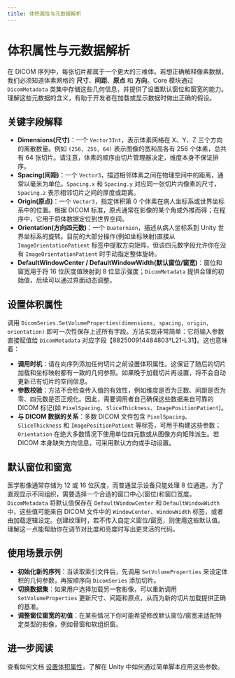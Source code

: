 ```yaml
---
title: 体积属性与元数据解析
---
```


# 体积属性与元数据解析

在 DICOM 序列中，每张切片都属于一个更大的三维体。若想正确解释像素数据，我们必须知道体素网格的 **尺寸**、**间距**、**原点** 和 **方向**。Core 模块通过 `DicomMetadata` 类集中存储这些几何信息，并提供了设置默认窗位和窗宽的能力。理解这些元数据的含义，有助于开发者在加载或显示数据时做出正确的假设。

## 关键字段解释

- **Dimensions(尺寸)**：一个 `Vector3Int`，表示体素网格在 X、Y、Z 三个方向的离散数量。例如 `(256, 256, 64)` 表示图像的宽和高各有 256 个体素，总共有 64 张切片。请注意，体素的顺序由切片管理器决定，维度本身不保证排序。
- **Spacing(间距)**：一个 `Vector3`，描述相邻体素之间在物理空间中的距离，通常以毫米为单位。`Spacing.x` 和 `Spacing.y` 对应同一张切片内像素的尺寸，`Spacing.z` 表示相邻切片之间的厚度或距离。
- **Origin(原点)**：一个 `Vector3`，指定体积第 0 个体素在病人坐标系或世界坐标系中的位置。根据 DICOM 标准，原点通常在影像的某个角或外推而得；在程序中，它用于将体数据定位到世界空间。
- **Orientation(方向四元数)**：一个 `Quaternion`，描述从病人坐标系到 Unity 世界坐标系的旋转。目前的大部分操作(例如坐标映射)直接从 `ImageOrientationPatient` 标签中提取方向矩阵，但该四元数字段允许你在没有 `ImageOrientationPatient` 时手动指定整体旋转。
- **DefaultWindowCenter / DefaultWindowWidth(默认窗位/窗宽)**：窗位和窗宽用于将 16 位灰度值映射到 8 位显示强度；`DicomMetadata` 提供合理的初始值，后续可以通过界面动态调整。

## 设置体积属性

调用 `DicomSeries.SetVolumeProperties(dimensions, spacing, origin, orientation)` 即可一次性保存上述所有字段。方法实现非常简单：它将输入参数直接赋值给 `DicomMetadata` 对应字段【882500914484803†L21-L31】。这也意味着：

* **调用时机**：请在向序列添加任何切片之前设置体积属性。这保证了随后的切片加载和坐标映射都有一致的几何参照。如果晚于加载切片再设置，将不会自动更新已有切片的空间信息。
* **参数校验**：方法不会检查传入值的有效性，例如维度是否为正数、间距是否为零、四元数是否正规化。因此，需要调用者自己确保这些数据来自可靠的 DICOM 标记(如 `PixelSpacing`、`SliceThickness`、`ImagePositionPatient`)。
* **与 DICOM 数据的关系**：多数 DICOM 文件包含 `PixelSpacing`、`SliceThickness` 和 `ImagePositionPatient` 等标签，可用于构建这些参数；`Orientation` 在绝大多数情况下使用单位四元数或从图像方向矩阵派生。若 DICOM 本身缺失方向信息，可采用默认方向或手动设置。

## 默认窗位和窗宽

医学影像通常存储为 12 或 16 位灰度，而普通显示设备只能处理 8 位通道。为了直观显示不同组织，需要选择一个合适的窗口中心(窗位)和窗口宽度。`DicomMetadata` 将默认值保存在 `DefaultWindowCenter` 和 `DefaultWindowWidth` 中，这些值可能来自 DICOM 文件中的 `WindowCenter`、`WindowWidth` 标签，或者由加载逻辑设定。创建纹理时，若不传入自定义窗位/窗宽，则使用这些默认值。理解这一点能帮助你在调节对比度和亮度时写出更灵活的代码。

## 使用场景示例

* **初始化新的序列**：当读取索引文件后，先调用 `SetVolumeProperties` 来设定体积的几何参数，再按顺序向 `DicomSeries` 添加切片。
* **切换数据集**：如果用户选择加载另一套影像，可以重新调用 `SetVolumeProperties` 更新尺寸、间距和原点，从而为新的切片加载提供正确的基准。
* **调整窗位窗宽的初值**：在某些情况下你可能希望修改默认窗位/窗宽来适配特定类型的影像，例如骨窗和软组织窗。

## 进一步阅读

查看如何文档 [设置体积属性](/guide/core/how-to/01_set_volume_properties.md)，了解在 Unity 中如何通过简单脚本应用这些参数。
